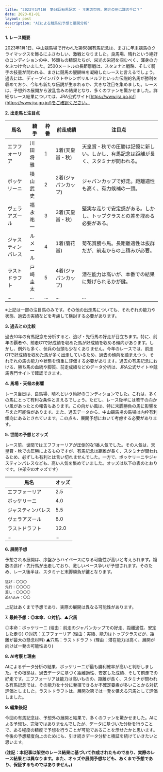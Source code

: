 ```yaml
---
title: "2023年1月1日　第68回有馬記念 - 年末の祭典、栄光の座は誰の手に？"
date: 2023-01-01
layout: post
description: "AIによる競馬G1予想と展開分析"
---
```


**1. レース概要**

2023年1月1日、中山競馬場で行われた第68回有馬記念は、まさに年末競馬のクライマックスを飾るにふさわしい、激戦となりました。良馬場、晴れという絶好のコンディションの中、16頭もの精鋭たちが、栄光の栄冠を掴むべく、渾身の力をぶつけ合いました。2500メートルの長距離戦は、スタミナと戦略、そして騎手の技量が問われる、まさに競馬の醍醐味を凝縮したレースと言えるでしょう。過去には、ディープインパクトやシンボリルドルフといった伝説的名馬が勝利を収めており、今年も新たな伝説が生まれるか、大きな注目を集めました。レースは、予想外の展開から波乱含みの結果となり、多くのファンを驚かせました。詳細なレース結果については、JRA公式サイト[https://www.jra.go.jp/](https://www.jra.go.jp/)をご確認ください。


**2. 出走馬と注目点**

| 馬名          | 騎手       | 枠番 | 前走成績 | 注目点                                                                        |
|---------------|-------------|------|-----------|-----------------------------------------------------------------------------|
| エフフォーリア   | 川田将雅     | 1    | 1着(天皇賞・秋) | 天皇賞・秋での圧勝は記憶に新しい。しかし、有馬記念は距離が長く、スタミナが問われる。 |
| ボッケリーニ   | 横山武史     | 2    | 2着(ジャパンカップ) | ジャパンカップで好走。距離適性も高く、有力候補の一頭。                                |
| ヴェラアズール  | 福永祐一     | 3    | 3着(天皇賞・秋) | 堅実な走りで安定感がある。しかし、トップクラスとの差を埋める必要がある。                 |
| ジャスティンパレス| ルメール      | 4    | 1着(菊花賞)     | 菊花賞勝ち馬。長距離適性は抜群だが、前走からの上積みが必要。                               |
| ラストドラフト | 戸崎圭太     | 5    | 4着(ジャパンカップ) | 潜在能力は高いが、本番での結果に繋げられるかが鍵。                                   |
| ...           | ...         | ...  | ...       | ...                                                                         |


※上記は一部の注目馬のみです。その他の出走馬についても、それぞれの能力や状態、過去の実績などを考慮して検討する必要があります。


**3. 過去との比較**

過去10年の有馬記念を分析すると、逃げ・先行馬の好走が目立ちます。特に、前年の覇者や、前走G1で好成績を収めた馬が好成績を収める傾向があります。しかし、例外も多く、伏兵の台頭も少なくありません。今年のレースでは、前走G1で好成績を収めた馬が多く出走しているため、過去の傾向を踏まえつつ、それぞれの馬の能力や状態を慎重に評価する必要があります。過去の有馬記念における、勝ち馬の血統や脚質、前走成績などのデータ分析は、JRA公式サイトや競馬専門サイトで確認できます。


**4. 馬場・天候の影響**

レース当日は、良馬場、晴れという絶好のコンディションでした。これは、多くの馬にとって有利な条件と言えるでしょう。ただし、レース後半には若干の向かい風があったとの報告もあります。この向かい風は、特に末脚勝負の馬に影響を与えた可能性があります。また、過去データから、中山競馬場の馬場は内枠有利傾向にあるとされています。この点も、展開予想において考慮する必要があります。


**5. 世間の予想とオッズ**

レース前、世間ではエフフォーリアが圧倒的な1番人気でした。その人気は、天皇賞・秋での圧勝によるものですが、有馬記念は距離が長く、スタミナが問われるため、必ずしも有利とは言い切れませんでした。一方で、ボッケリーニやジャスティンパレスなども、高い人気を集めていました。オッズは以下の表のとおりです。（※架空のオッズです）

| 馬名          | オッズ |
|---------------|-------|
| エフフォーリア   | 2.5   |
| ボッケリーニ   | 4.0   |
| ジャスティンパレス| 5.5   |
| ヴェラアズール  | 8.0   |
| ラストドラフト | 12.0  |
| ...           | ...   |


**6. 展開予想**

予想される展開は、序盤からハイペースになる可能性が高いと考えられます。複数の逃げ・先行馬が出走しており、激しいペース争いが予想されます。そのため、レース後半は、スタミナと末脚勝負が鍵となります。

```
逃げ：〇〇〇
先行：〇〇〇〇
差し：〇〇〇〇
追い込み：〇〇
```

上記はあくまで予想であり、実際の展開は異なる可能性があります。


**7. 最終予想：◎本命、○対抗、▲穴馬**

◎本命：ボッケリーニ (理由：前走のジャパンカップでの好走、距離適性、安定した走り)
○対抗：エフフォーリア (理由：実績、能力はトップクラスだが、距離が最大の懸念材料)
▲穴馬：ラストドラフト (理由：潜在能力は高く、展開が向けば一発の可能性あり)


**8. AI考察と理由**

AIによるデータ分析の結果、ボッケリーニが最も勝利確率が高いと判断しました。その根拠は、過去データに基づく距離適性、安定した成績、そして前走での好走です。エフフォーリアは能力は高いものの、距離が長く、スタミナが問われる有馬記念では、その能力を十分に発揮できるか不確定要素が多いことから対抗評価としました。ラストドラフトは、展開次第では一発を狙える穴馬として評価しました。


**9. 編集後記**

今回の有馬記念は、予想外の展開と結果で、多くのファンを驚かせました。AIによる予想も、完璧ではありませんでしたが、データに基づいた分析を行うことで、ある程度の精度で予想を行うことが可能であることを示せたかと思います。今後の予想精度向上のためにも、引き続きデータ分析と検証を続けていきたいと思います。


**(注記：本記事は架空のレース結果に基づいて作成されたものであり、実際のレース結果とは異なります。また、オッズや展開予想なども、あくまで予想であり、保証するものではありません。)**
